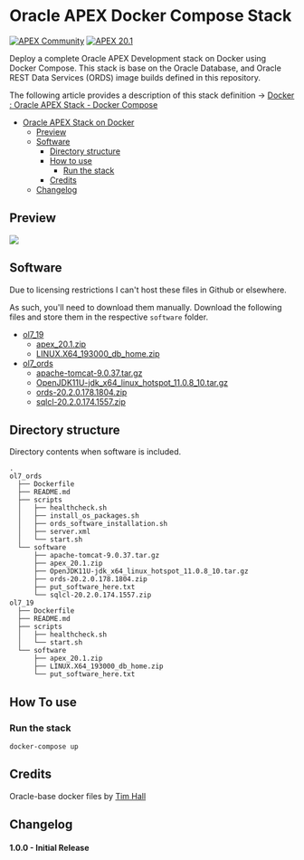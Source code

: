 # Oracle APEX Docker Compose Stack

[![APEX Community](https://cdn.rawgit.com/Dani3lSun/apex-github-badges/78c5adbe/badges/apex-community-badge.svg)](https://github.com/Dani3lSun/apex-github-badges) 
[![APEX 20.1](https://img.shields.io/badge/APEX-20.1-blue.svg?style=flat&logo=data%3Aimage%2Fpng%3Bbase64%2CiVBORw0KGgoAAAANSUhEUgAAADwAAAA7CAQAAACN8CFBAAAHHUlEQVRYw%2B1ZaUxUVxQGq4g1qNVqW0M0qXWLiqmWRHDp2KCZH9CqUWPEbVqxVJS21lQndYmaGiBAAXEBEcEAMVSUsAwwzIADwyo7CAgIqKyyzsIMs96q%2BN65784bGZB%2F9f5795xzv3vPOfcs91lZfRhvxrbVKU4ZTt5r3m%2BVA4uvOd1yOu%2B0dZZF7KfnPyvTodfDgGStSV%2BPBzJ4VnbWYO%2FIKgjJUefT2ydHEQlfM5iJsNHbI3QaK2yAU3MtIoYG1d0%2BOcOsSNTy9mpSpL83Y9WYTrvqaS9iHY9C19myity1HXrGJqBSCudZChs0r0sJkgakRUZspZC9LCIxnw11A0tjS246fKlVQgdLYH0delQg9aIpYWvi0uAAUEBepYlI4lfGBhB53By2INq2%2FqqBnhnoF24aDdZ%2F0%2FN%2BWKOo6doXI%2FOitT3UVhBnGiFUmQQiTS3hc1%2FPxU9ujtaDrftEzu%2BCDXRu7aN4jaimLtQOaFIxNe9hzxBymwVbbWnAKS1RAK2QixaZte2iDjkGW8Okiu5QNG8m8Hl7OG3EFJwSb%2F3kCuhCr09dxgZ7eZkc9ocKGoMnM%2BlVYormyQTm0cBqFBXNFLo%2FtcEPPFMpT%2BeYwHK65AArqQ%2F6lLikocPUsZALsSWrato%2BQyjyFseGAT2lMRQONNifsYUBu6WtH5ScXxfwCXPl0oNa2tML0kyUJd6jBoWi6BAOcdVbwwC6owfmfRw7ZQBbXkauW7fbSF8NOfJ1YbFTAg8zE4q%2F4fIRk%2F40dEThOn3oKWru6gqZFmTyq8k1H7tj%2FoFEPFa%2F5E%2BK2jNMs2mR6C6TfsI25d5ryr%2BedEz%2Bth8EkLA20I4pUeGl00KsFu8Jm2T2Lgo9lVhYF8W7MDw8ySY5Ic2d%2BvJz7cCUnFlL2rbiuFYNLvvIc5To89BrCFOO8BZ3GjufzxbctkXFAcRpangGHcCWelkQb1N4mP5QZgR3qilPiOOAGmALi01ciocwo0l5FmYYf1cNgmXFCSaw61VYyhHUkKet8IaUpEX3XC3OqHzrB%2B5KbMeSFFds6ZBtPUOwreSqQCK9V5zSaSAm5LuHWY%2BpihAfVtDQMk38dDomb%2B%2BUQ7YVFfoQhqj01msBtuzwOOqm9IMjB1OqIo%2FSsJxeFcBKckiZek8sh6PCg%2BOsEm%2B6DRu0unB619c5w5jtU4pI%2FupfsRrLkOQ27vKUbx3oFkCnhMDtMg3AxpZfJC5axTm4QCqU7BZrbTURI2jvSyUoObHwwscE7BmIUkpU5D5BBX4w5sl6lCUm6U9%2BNxoBtmTfBMFGcIcMcNr0LJJe%2Bwdca7VB9MMEwV7ehkeyqFKSXnQJg0VhGyYI1ocHwdGAIovPEi5V7KvXgZLFE3Va3wN9mG2TMkwu0FkDbQQFKtxNx%2FvFcQfeAzZsh0ILsAKBiUvxQclDKI8%2Bbf6S7jadVrJjnLA3duLhIjabpFdhtlVpY%2Bmau3hOf%2BfIbPbO8dj2sFIHsAGFfBsmvTAElKxEqd%2FRSp42%2BJKa1%2BlSxxqr%2Fz46oAIl30k%2FSdRfJX4GPdhW%2Bj1WpVgnBGiwnktwdAywiUsGNAB7%2F4FJmr8A10uJpCb5NjkEjKTRiCx1s%2BCFbVibGZNM0isuYy41nMTaytX%2BghWfr3KyBbAe1slVAOuTS9Jzr2NdhTHW0dw6kp14sSz0GBX4%2Fi4t7VKCjDNTiOXC9fR6MiShy%2FPTXHGxqx2z5yrahytccGIU4Pp8irmm3kTJ%2FnBaOcrj0kFzzcArTxbncGcT1cjP0KVrhlOPvQP2EIeqWQeQP6HGarx10who2%2BY59HWNzGZlc4mHpTIPaIyMRqn5yxUnodhy45mUR9cAVqEOw17AumuwYriCS%2FRc0t1arCJN%2B8kMcF8zxXKJEfCK4yBcDKLEdYzHpXWd2C1I6%2BBOx6mx1hmucOoGDSvsrhVUkVHSCN3i6cVl5dhbCMrdbKKnze1YcM0sJ21dsF9JU8%2FYswDfbjC%2B3XfQW%2Ffnzs%2Fmd%2FaAqmQG8Ua2Ld%2FZ2AV7Q9lSlzk4dcPc2iaK5mcKfGzh4Fth%2BfCfr3r65JWSv7o1%2BHuXTBFm9tGJ7%2FASCnEkKnWhy%2FwNM8W10Bwc%2Bdz0yq%2BnvCBc4OVc1E4%2Bs3XrL7zzrYvv0InFjNRu1zfloOuMVOzlq%2FwJi2CylLKDXKE3kLAFDXcXjBZ8Ip1eYG4maOHM5swVPQenfob81poInfuyi%2F0B8tVGXshyvH6baUmcj3Fuw2N0SX4l9s5nCF%2FLIpLDYwPtRh0PM86NKY%2Bv7pSzrdTed3wpq0BxLpNRrWlvvxlxxG4c%2FcfKDgUJ2yY7voz9Rd6uB1Ntlz7mSs7MH23GW6v5OzxnwLai88vNsF60H8lJDeihv%2Fg9fwi8aQEc6dyKqlHoarOMLjbCs%2BX80m%2F221hN0IiyiTsk%2BScn4MH%2Be5M%2B%2FOP5f47%2FABRC7md%2F2UDNAAAAAElFTkSuQmCC)](https://github.com/Dani3lSun/apex-github-badges)

Deploy a complete Oracle APEX Development stack on Docker using Docker Compose. This stack is base on the Oracle Database, and Oracle REST Data Services (ORDS) image builds defined in this repository.

The following article provides a description of this stack definition -> [Docker : Oracle APEX Stack - Docker Compose](https://reybis.com/posts/oracle-apex-stack-docker)

- [Oracle APEX Stack on Docker](#oracle-rest-data-services-(ORDS)-20-on-docker)
	- [Preview](#preview)
  - [Software](#software)
	- [Directory structure](#directory-structure)
	- [How to use](#how-to-use)
		- [Run the stack](#run-the-stack)
	- [Credits](#credits)
  - [Changelog](#changelog)

## Preview
![](https://github.com/reybis/oracle-apex-docker-stack/blob/master/preview.gif)

## Software 
Due to licensing restrictions I can't host these files in Github or elsewhere. 

As such, you'll need to download them manually. Download the following files and store them in the respective `software` folder.
- [ol7_19](https://github.com/reybis/oracle-apex-docker-stack/tree/master/ol7_19)
  - [apex_20.1.zip](http://www.oracle.com/technetwork/developer-tools/apex/downloads/index.html)
  - [LINUX.X64_193000_db_home.zip](https://www.oracle.com/technetwork/database/enterprise-edition/downloads/index.html)
- [ol7_ords](https://github.com/reybis/oracle-apex-docker-stack/tree/master/ol7_ords)
  - [apache-tomcat-9.0.37.tar.gz](https://tomcat.apache.org/download-90.cgi)
  - [OpenJDK11U-jdk_x64_linux_hotspot_11.0.8_10.tar.gz](https://adoptopenjdk.net/releases.html?variant=openjdk11&jvmVariant=hotspot)
  - [ords-20.2.0.178.1804.zip](http://www.oracle.com/technetwork/developer-tools/rest-data-services/downloads/index.html)
  - [sqlcl-20.2.0.174.1557.zip](http://www.oracle.com/technetwork/developer-tools/sqlcl/downloads/index.html)

## Directory structure
Directory contents when software is included.

```
.
ol7_ords
  ├── Dockerfile
  ├── README.md
  ├── scripts
  │   ├── healthcheck.sh
  │   ├── install_os_packages.sh
  │   ├── ords_software_installation.sh
  │   ├── server.xml
  │   └── start.sh
  └── software
      ├── apache-tomcat-9.0.37.tar.gz
      ├── apex_20.1.zip
      ├── OpenJDK11U-jdk_x64_linux_hotspot_11.0.8_10.tar.gz
      ├── ords-20.2.0.178.1804.zip
      ├── put_software_here.txt
      └── sqlcl-20.2.0.174.1557.zip
ol7_19
  ├── Dockerfile
  ├── README.md
  ├── scripts
  │   ├── healthcheck.sh
  │   └── start.sh
  └── software
      ├── apex_20.1.zip
      ├── LINUX.X64_193000_db_home.zip
      └── put_software_here.txt
```

<!-- lb/nginx_lb
  ├── Dockerfile
  ├── README.md
  ├── scripts
  │   ├── healthcheck.sh
  │   └── start.sh
  └── certs
      └── put_certs_here.txt -->

## How To use 

### Run the stack
```
docker-compose up
```

## Credits
Oracle-base docker files by [Tim Hall](https://github.com/oraclebase/dockerfiles)

## Changelog

#### 1.0.0 - Initial Release
